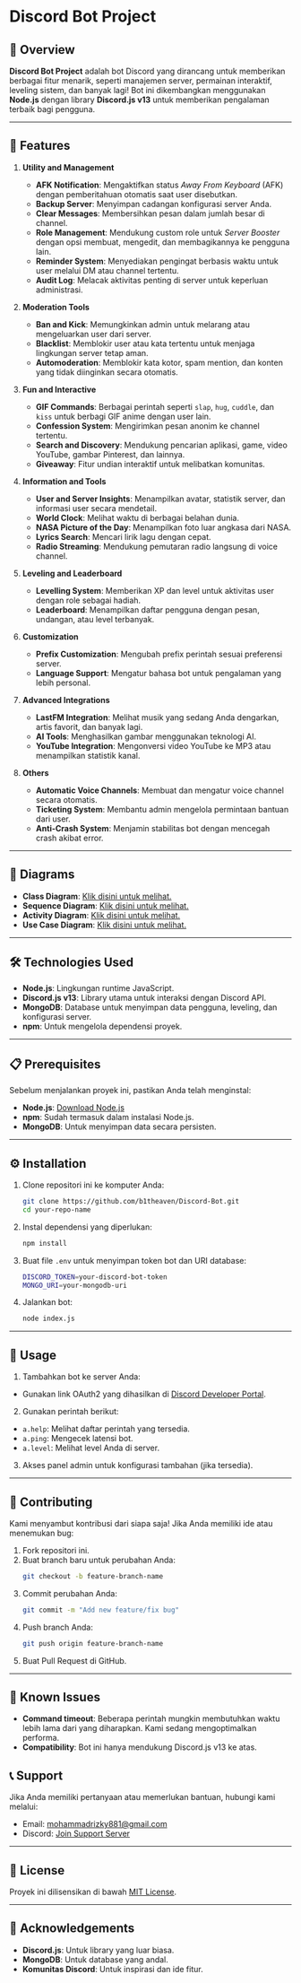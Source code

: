 # Discord Bot Project

## 🎉 Overview

**Discord Bot Project** adalah bot Discord yang dirancang untuk memberikan berbagai fitur menarik, seperti manajemen server, permainan interaktif, leveling sistem, dan banyak lagi! Bot ini dikembangkan menggunakan **Node.js** dengan library **Discord.js v13** untuk memberikan pengalaman terbaik bagi pengguna.

---

## 🎯 Features

1. **Utility and Management**

   - **AFK Notification**: Mengaktifkan status _Away From Keyboard_ (AFK) dengan pemberitahuan otomatis saat user disebutkan.
   - **Backup Server**: Menyimpan cadangan konfigurasi server Anda.
   - **Clear Messages**: Membersihkan pesan dalam jumlah besar di channel.
   - **Role Management**: Mendukung custom role untuk _Server Booster_ dengan opsi membuat, mengedit, dan membagikannya ke pengguna lain.
   - **Reminder System**: Menyediakan pengingat berbasis waktu untuk user melalui DM atau channel tertentu.
   - **Audit Log**: Melacak aktivitas penting di server untuk keperluan administrasi.

2. **Moderation Tools**

   - **Ban and Kick**: Memungkinkan admin untuk melarang atau mengeluarkan user dari server.
   - **Blacklist**: Memblokir user atau kata tertentu untuk menjaga lingkungan server tetap aman.
   - **Automoderation**: Memblokir kata kotor, spam mention, dan konten yang tidak diinginkan secara otomatis.

3. **Fun and Interactive**

   - **GIF Commands**: Berbagai perintah seperti `slap`, `hug`, `cuddle`, dan `kiss` untuk berbagi GIF anime dengan user lain.
   - **Confession System**: Mengirimkan pesan anonim ke channel tertentu.
   - **Search and Discovery**: Mendukung pencarian aplikasi, game, video YouTube, gambar Pinterest, dan lainnya.
   - **Giveaway**: Fitur undian interaktif untuk melibatkan komunitas.

4. **Information and Tools**

   - **User and Server Insights**: Menampilkan avatar, statistik server, dan informasi user secara mendetail.
   - **World Clock**: Melihat waktu di berbagai belahan dunia.
   - **NASA Picture of the Day**: Menampilkan foto luar angkasa dari NASA.
   - **Lyrics Search**: Mencari lirik lagu dengan cepat.
   - **Radio Streaming**: Mendukung pemutaran radio langsung di voice channel.

5. **Leveling and Leaderboard**

   - **Levelling System**: Memberikan XP dan level untuk aktivitas user dengan role sebagai hadiah.
   - **Leaderboard**: Menampilkan daftar pengguna dengan pesan, undangan, atau level terbanyak.

6. **Customization**

   - **Prefix Customization**: Mengubah prefix perintah sesuai preferensi server.
   - **Language Support**: Mengatur bahasa bot untuk pengalaman yang lebih personal.

7. **Advanced Integrations**

   - **LastFM Integration**: Melihat musik yang sedang Anda dengarkan, artis favorit, dan banyak lagi.
   - **AI Tools**: Menghasilkan gambar menggunakan teknologi AI.
   - **YouTube Integration**: Mengonversi video YouTube ke MP3 atau menampilkan statistik kanal.

8. **Others**
   - **Automatic Voice Channels**: Membuat dan mengatur voice channel secara otomatis.
   - **Ticketing System**: Membantu admin mengelola permintaan bantuan dari user.
   - **Anti-Crash System**: Menjamin stabilitas bot dengan mencegah crash akibat error.

---

## 💠 Diagrams

- **Class Diagram**: [Klik disini untuk melihat.](https://media.discordapp.net/attachments/909990115466682420/1330755600354644058/image.png?ex=678f223b&is=678dd0bb&hm=0b0c6ca598c4c047dbde38ddad4cae9460dc7b410b28ef1570ae23d4ac5a3124&=&format=webp&quality=lossless&width=477&height=463)
- **Sequence Diagram**: [Klik disini untuk melihat.](https://media.discordapp.net/attachments/909990115466682420/1330757700308701194/image.png?ex=678f2430&is=678dd2b0&hm=c0a2f4eb858bd1068e23efbc4cd2a25271a31297ee860009002732dbe8ceccd6&=&format=webp&quality=lossless)
- **Activity Diagram**: [Klik disini untuk melihat.](https://media.discordapp.net/attachments/909990115466682420/1330757826339143810/image.png?ex=678f244e&is=678dd2ce&hm=10370cbac4df241ad450119bef396d5946002572e3064e534a8dbacecba69ee9&=&format=webp&quality=lossless&width=315&height=463)
- **Use Case Diagram**: [Klik disini untuk melihat.](https://media.discordapp.net/attachments/909990115466682420/1330758104970952786/image.png?ex=678f2490&is=678dd310&hm=bb9cad0f6c5b4c6a9aa6d9e1f27cb462a841ece5becc2f1dd6c17ce1b91165f4&=&format=webp&quality=lossless&width=518&height=463)

---

## 🛠️ Technologies Used

- **Node.js**: Lingkungan runtime JavaScript.
- **Discord.js v13**: Library utama untuk interaksi dengan Discord API.
- **MongoDB**: Database untuk menyimpan data pengguna, leveling, dan konfigurasi server.
- **npm**: Untuk mengelola dependensi proyek.

---

## 📋 Prerequisites

Sebelum menjalankan proyek ini, pastikan Anda telah menginstal:

- **Node.js**: [Download Node.js](https://nodejs.org/)
- **npm**: Sudah termasuk dalam instalasi Node.js.
- **MongoDB**: Untuk menyimpan data secara persisten.

---

## ⚙️ Installation

1. Clone repositori ini ke komputer Anda:

   ```bash
   git clone https://github.com/b1theaven/Discord-Bot.git
   cd your-repo-name

   ```

2. Instal dependensi yang diperlukan:

   ```bash
   npm install

   ```

3. Buat file `.env` untuk menyimpan token bot dan URI database:

   ```bash
   DISCORD_TOKEN=your-discord-bot-token
   MONGO_URI=your-mongodb-uri

   ```

4. Jalankan bot:
   ```bash
   node index.js
   ```

---

## 📜 Usage

1. Tambahkan bot ke server Anda:

- Gunakan link OAuth2 yang dihasilkan di [Discord Developer Portal](https://discord.com/developers/applications).

2. Gunakan perintah berikut:

- `a.help`: Melihat daftar perintah yang tersedia.
- `a.ping`: Mengecek latensi bot.
- `a.level`: Melihat level Anda di server.

3. Akses panel admin untuk konfigurasi tambahan (jika tersedia).

---

## 🤝 Contributing

Kami menyambut kontribusi dari siapa saja! Jika Anda memiliki ide atau menemukan bug:

1. Fork repositori ini.
2. Buat branch baru untuk perubahan Anda:
   ```bash
   git checkout -b feature-branch-name
   ```
3. Commit perubahan Anda:
   ```bash
   git commit -m "Add new feature/fix bug"
   ```
4. Push branch Anda:
   ```bash
   git push origin feature-branch-name
   ```
5. Buat Pull Request di GitHub.

---

## 🐛 Known Issues

- **Command timeout**: Beberapa perintah mungkin membutuhkan waktu lebih lama dari yang diharapkan. Kami sedang mengoptimalkan performa.
- **Compatibility**: Bot ini hanya mendukung Discord.js v13 ke atas.

## 📞 Support

Jika Anda memiliki pertanyaan atau memerlukan bantuan, hubungi kami melalui:

- Email: mohammadrizky881@gmail.com
- Discord: [Join Support Server](https://discord.gg/J4rBuvHskq)

---

## 📜 License

Proyek ini dilisensikan di bawah [MIT License](https://github.com/b1theaven/Discord-Bot/blob/main/LICENSE).

---

## 🎉 Acknowledgements

- **Discord.js**: Untuk library yang luar biasa.
- **MongoDB**: Untuk database yang andal.
- **Komunitas Discord**: Untuk inspirasi dan ide fitur.
